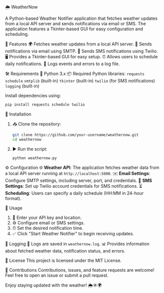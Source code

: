  🌦️ WeatherNow

A Python-based Weather Notifier application that fetches weather updates from a local API server and sends notifications via email or SMS. The application features a Tkinter-based GUI for easy configuration and scheduling.

🚀 Features
🌍 Fetches weather updates from a local API server.
📧 Sends notifications via email using SMTP.
📱 Sends SMS notifications using Twilio.
🖥️ Provides a Tkinter-based GUI for easy setup.
⏰ Allows users to schedule daily notifications.
📝 Logs events and errors to a log file.

🛠️ Requirements
🐍 Python 3.x
📦 Required Python libraries:
  `requests`
  `schedule`
  `smtplib` (built-in)
  `tkinter` (built-in)
  `twilio` (for SMS notifications)
  `logging` (built-in)

Install dependencies using:
```sh
pip install requests schedule twilio
```

🔧 Installation
1. 📥 Clone the repository:
   ```sh
   git clone https://github.com/your-username/weathernow.git
   cd weathernow
   ```
2. ▶️ Run the script:
   ```sh
   python weathernow.py
   ```

⚙️ Configuration
🌐 **Weather API**: The application fetches weather data from a local API server running at `http://localhost:5000`.
✉️ **Email Settings**: Configure SMTP settings, including server, port, and credentials.
📲 **SMS Settings**: Set up Twilio account credentials for SMS notifications.
⏳ **Scheduling**: Users can specify a daily schedule (HH:MM in 24-hour format).

📌 Usage
1. 🔑 Enter your API key and location.
2. ⚙️ Configure email or SMS settings.
3. ⏰ Set the desired notification time.
4. ✅ Click "Start Weather Notifier" to begin receiving updates.

📜 Logging
📝 Logs are saved in `weathernow.log`.
📊 Provides information about fetched weather data, notification status, and errors.

📄 License
This project is licensed under the MIT License.

🤝 Contributions
Contributions, issues, and feature requests are welcome! Feel free to open an issue or submit a pull request.

Enjoy staying updated with the weather! 🌦️☀️🌍

